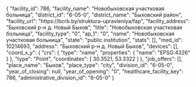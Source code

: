 {
    "facility_id": 786,
    "facility_name": "Новобыховская участковая больница",
    "district_id": "6-05-0",
    "district_name": "Быховский район",
    "facility_url": "https:\/\/bcrb.by\/struktura-upravleniya\/fap",
    "facility_address": "Быховский р-н д. Новый Быхов",
    "title": "Новобыховская участковая больница",
    "facility_type": "0",
    "ap_1": "0",
    "name": "Новобыховская участковая больница",
    "state": "public institution",
    "stats": [],
    "med_id": 10214693,
    "address": "Быховский р-н д. Новый Быхов",
    "devices": [],
    "coord_x_y": {
        "crs": {
            "type": "name",
            "properties": {
                "name": "EPSG:4326"
            }
        },
        "type": "Point",
        "coordinates": [
            30.3521,
            53.3322
        ]
    },
    "job_offers": [],
    "place_name": "Быхов",
    "place_type": "city",
    "division_id": "6-05-0",
    "year_of_closing": null,
    "year_of_opening": "0",
    "healthcare_facility_key": 786,
    "administrative_division_id": "6-05-0"
}